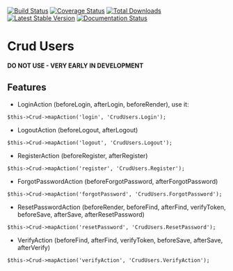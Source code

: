 [![Build Status](https://img.shields.io/travis/FriendsOfCake/crud-users/master.svg?style=flat-square)](https://travis-ci.org/FriendsOfCake/crud-users)
[![Coverage Status](https://img.shields.io/coveralls/FriendsOfCake/crud-users.svg?style=flat-square)](https://coveralls.io/r/FriendsOfCake/crud-users?branch=master)
[![Total Downloads](https://img.shields.io/packagist/dt/FriendsOfCake/crud-users.svg?style=flat-square)](https://packagist.org/packages/FriendsOfCake/crud-users)
[![Latest Stable Version](https://img.shields.io/packagist/v/FriendsOfCake/crud-users.svg?style=flat-square)](https://packagist.org/packages/FriendsOfCake/crud-users)
[![Documentation Status](https://readthedocs.org/projects/crud-users/badge/?version=latest&style=flat-square)](https://readthedocs.org/projects/crud-users/?badge=latest)

# Crud Users

**DO NOT USE - VERY EARLY IN DEVELOPMENT**

## Features

- LoginAction (beforeLogin, afterLogin, beforeRender), use it:

```
$this->Crud->mapAction('login', 'CrudUsers.Login');
```

- LogoutAction (beforeLogout, afterLogout)

```
$this->Crud->mapAction('logout', 'CrudUsers.Logout');
```

- RegisterAction (beforeRegister, afterRegister)

```
$this->Crud->mapAction('register', 'CrudUsers.Register');
```

- ForgotPasswordAction (beforeForgotPassword, afterForgotPassword)

```
$this->Crud->mapAction('forgotPassword', 'CrudUsers.ForgotPassword');
```

- ResetPasswordAction (beforeRender, beforeFind, afterFind, verifyToken, beforeSave, afterSave, afterResetPassword)

```
$this->Crud->mapAction('resetPassword', 'CrudUsers.ResetPassword');
```

- VerifyAction (beforeFind, afterFind, verifyToken, beforeSave, afterSave, afterVerify)

```
$this->Crud->mapAction('verifyAction', 'CrudUsers.VerifyAction');
```
